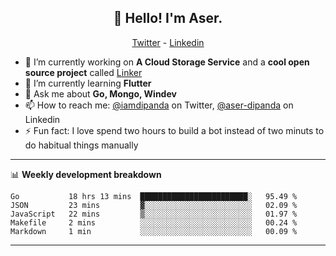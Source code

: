 <h2 align="center">👋 Hello! I'm Aser.</h2>
<p align="center">
  <a href="https://twitter.com/iamdipanda">Twitter</a> - 
  <a href="https://www.linkedin.com/in/aser-dipanda/">Linkedin</a>
</p>


- 🔭 I’m currently working on **A Cloud Storage Service** and a **cool open source project** called [Linker](https://github.com/DipandaAser/linker)
- 🌱 I’m currently learning **Flutter**
- 💬 Ask me about **Go, Mongo, Windev**
- 📫 How to reach me: [@iamdipanda](https://twitter.com/iamdipanda) on Twitter, [@aser-dipanda](https://www.linkedin.com/in/aser-dipanda/) on Linkedin
- ⚡ Fun fact: I love spend two hours to build a bot instead of two minuts to do habitual things manually

-------

📊 **Weekly development breakdown**

<!--START_SECTION:waka-->
```text
Go           18 hrs 13 mins  ████████████████████████░   95.49 % 
JSON         23 mins         ▓░░░░░░░░░░░░░░░░░░░░░░░░   02.09 % 
JavaScript   22 mins         ▒░░░░░░░░░░░░░░░░░░░░░░░░   01.97 % 
Makefile     2 mins          ░░░░░░░░░░░░░░░░░░░░░░░░░   00.24 % 
Markdown     1 min           ░░░░░░░░░░░░░░░░░░░░░░░░░   00.09 % 
```
<!--END_SECTION:waka-->

-------
